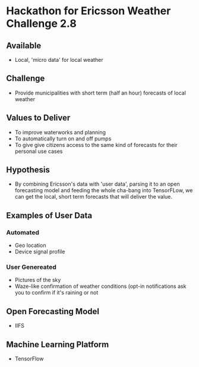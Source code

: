 # Hackathon for Ericsson Weather Challenge 2.8

## Available

- Local, 'micro data' for local weather

## Challenge

- Provide municipalities with short term (half an hour) forecasts of local weather

## Values to Deliver
- To improve waterworks and planning
- To automatically turn on and off pumps
- To give give citizens access to the same kind of forecasts for their personal use cases

## Hypothesis
- By combining Ericsson's data with 'user data', parsing it to an open forecasting model and feeding the whole cha-bang into TensorFLow, we can get the local, short term forecasts that will deliver the value.

## Examples of User Data

### Automated
- Geo location
- Device signal profile

### User Genereated
- Pictures of the sky
- Waze-like confirmation of weather conditions (opt-in notifications ask you to confirm if it's raining or not

## Open Forecasting Model
- IIFS

## Machine Learning Platform
- TensorFlow
